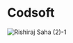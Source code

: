 # Codsoft
![Rishiraj Saha (2)-1](https://github.com/rixhi002/Codsoft/assets/94241513/f0550149-eee4-4ea2-931c-a26f5dc7f835)
